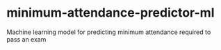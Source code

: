 # minimum-attendance-predictor-ml
Machine learning model for predicting minimum attendance required to pass an exam
